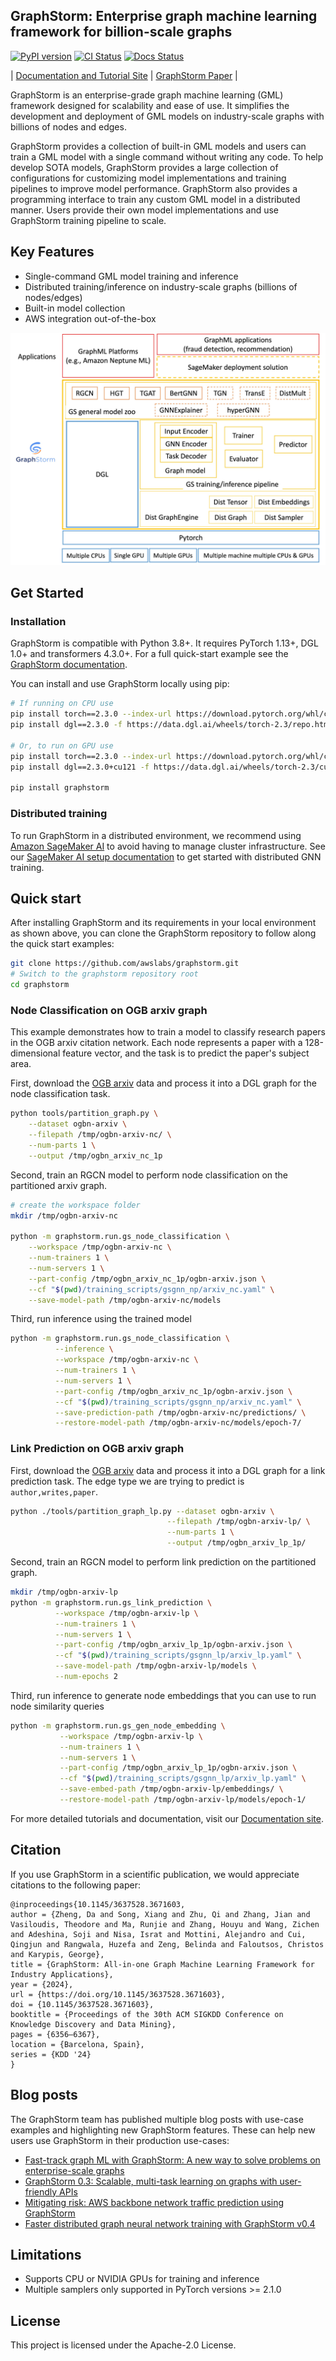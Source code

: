## GraphStorm: Enterprise graph machine learning framework for billion-scale graphs

[![PyPI version](https://badge.fury.io/py/graphstorm.svg)](https://pypi.org/project/graphstorm/#history)
[![CI Status](https://github.com/awslabs/graphstorm/actions/workflows/continuous-integration.yml/badge.svg)](https://github.com/awslabs/graphstorm/actions/workflows/continuous-integration.yml)
[![Docs Status](https://app.readthedocs.org/projects/graphstorm/badge/?version=latest)](https://graphstorm.readthedocs.io/en/latest/)

| [Documentation and Tutorial Site](https://graphstorm.readthedocs.io/en/latest/) | [GraphStorm Paper](https://arxiv.org/abs/2406.06022) |

GraphStorm is an enterprise-grade graph machine learning (GML) framework designed for scalability and ease of use.
It simplifies the development and deployment of GML models on industry-scale graphs with billions of nodes and edges.

GraphStorm provides a collection of built-in GML models and users can train a GML model
with a single command without writing any code. To help develop SOTA models,
GraphStorm provides a large collection of configurations for customizing model implementations
and training pipelines to improve model performance. GraphStorm also provides a programming
interface to train any custom GML model in a distributed manner. Users
provide their own model implementations and use GraphStorm training pipeline to scale.

## Key Features
- Single-command GML model training and inference
- Distributed training/inference on industry-scale graphs (billions of nodes/edges)
- Built-in model collection
- AWS integration out-of-the-box


![GraphStorm architecture](https://github.com/awslabs/graphstorm/blob/main/tutorial/graphstorm_arch.jpg?raw=true)

## Get Started


### Installation

GraphStorm is compatible with Python 3.8+. It requires PyTorch 1.13+, DGL 1.0+ and transformers 4.3.0+.
For a full quick-start example see the [GraphStorm documentation](https://graphstorm.readthedocs.io/en/latest/#getting-started).

You can install and use GraphStorm locally using pip:

```bash
# If running on CPU use
pip install torch==2.3.0 --index-url https://download.pytorch.org/whl/cpu
pip install dgl==2.3.0 -f https://data.dgl.ai/wheels/torch-2.3/repo.html

# Or, to run on GPU use
pip install torch==2.3.0 --index-url https://download.pytorch.org/whl/cu121
pip install dgl==2.3.0+cu121 -f https://data.dgl.ai/wheels/torch-2.3/cu121/repo.html

pip install graphstorm
```

### Distributed training

To run GraphStorm in a distributed environment, we recommend using [Amazon SageMaker AI](https://docs.aws.amazon.com/sagemaker/latest/dg/whatis.html) to avoid having to manage cluster infrastructure. See our
[SageMaker AI setup documentation](https://graphstorm.readthedocs.io/en/latest/cli/model-training-inference/distributed/sagemaker.html) to get started with distributed GNN training.

## Quick start


After installing GraphStorm and its requirements in your local environment as shown above, you can clone the GraphStorm repository to follow along the quick start examples:

```bash
git clone https://github.com/awslabs/graphstorm.git
# Switch to the graphstorm repository root
cd graphstorm
```

### Node Classification on OGB arxiv graph

This example demonstrates how to train a model to classify research papers in the OGB arxiv citation network. Each node represents a paper with a 128-dimensional feature vector, and the task is to predict the paper's subject area.

First, download the [OGB arxiv](https://ogb.stanford.edu/docs/nodeprop/#ogbn-arxiv) data and process it into a DGL graph for the node classification task.

```bash
python tools/partition_graph.py \
    --dataset ogbn-arxiv \
    --filepath /tmp/ogbn-arxiv-nc/ \
    --num-parts 1 \
    --output /tmp/ogbn_arxiv_nc_1p

```

Second, train an RGCN model to perform node classification on the partitioned arxiv graph.

```bash
# create the workspace folder
mkdir /tmp/ogbn-arxiv-nc

python -m graphstorm.run.gs_node_classification \
    --workspace /tmp/ogbn-arxiv-nc \
    --num-trainers 1 \
    --num-servers 1 \
    --part-config /tmp/ogbn_arxiv_nc_1p/ogbn-arxiv.json \
    --cf "$(pwd)/training_scripts/gsgnn_np/arxiv_nc.yaml" \
    --save-model-path /tmp/ogbn-arxiv-nc/models
```

Third, run inference using the trained model

```bash
python -m graphstorm.run.gs_node_classification \
          --inference \
          --workspace /tmp/ogbn-arxiv-nc \
          --num-trainers 1 \
          --num-servers 1 \
          --part-config /tmp/ogbn_arxiv_nc_1p/ogbn-arxiv.json \
          --cf "$(pwd)/training_scripts/gsgnn_np/arxiv_nc.yaml" \
          --save-prediction-path /tmp/ogbn-arxiv-nc/predictions/ \
          --restore-model-path /tmp/ogbn-arxiv-nc/models/epoch-7/
```


### Link Prediction on OGB arxiv graph

First, download the [OGB arxiv](https://ogb.stanford.edu/docs/nodeprop/#ogbn-arxiv) data and process it into a DGL graph for a link prediction task. The edge type we are trying to predict is `author,writes,paper`.

```bash
python ./tools/partition_graph_lp.py --dataset ogbn-arxiv \
                                   --filepath /tmp/ogbn-arxiv-lp/ \
                                   --num-parts 1 \
                                   --output /tmp/ogbn_arxiv_lp_1p/
```

Second, train an RGCN model to perform link prediction on the partitioned graph.

```bash
mkdir /tmp/ogbn-arxiv-lp
python -m graphstorm.run.gs_link_prediction \
          --workspace /tmp/ogbn-arxiv-lp \
          --num-trainers 1 \
          --num-servers 1 \
          --part-config /tmp/ogbn_arxiv_lp_1p/ogbn-arxiv.json \
          --cf "$(pwd)/training_scripts/gsgnn_lp/arxiv_lp.yaml" \
          --save-model-path /tmp/ogbn-arxiv-lp/models \
          --num-epochs 2
```

Third, run inference to generate node embeddings that you can use to run node similarity queries

```bash
python -m graphstorm.run.gs_gen_node_embedding \
           --workspace /tmp/ogbn-arxiv-lp \
           --num-trainers 1 \
           --num-servers 1 \
           --part-config /tmp/ogbn_arxiv_lp_1p/ogbn-arxiv.json \
           --cf "$(pwd)/training_scripts/gsgnn_lp/arxiv_lp.yaml" \
           --save-embed-path /tmp/ogbn-arxiv-lp/embeddings/ \
           --restore-model-path /tmp/ogbn-arxiv-lp/models/epoch-1/
```

For more detailed tutorials and documentation, visit our [Documentation site](https://graphstorm.readthedocs.io/en/latest/).


## Citation

If you use GraphStorm in a scientific publication, we would appreciate citations to the following paper:

```
@inproceedings{10.1145/3637528.3671603,
author = {Zheng, Da and Song, Xiang and Zhu, Qi and Zhang, Jian and Vasiloudis, Theodore and Ma, Runjie and Zhang, Houyu and Wang, Zichen and Adeshina, Soji and Nisa, Israt and Mottini, Alejandro and Cui, Qingjun and Rangwala, Huzefa and Zeng, Belinda and Faloutsos, Christos and Karypis, George},
title = {GraphStorm: All-in-one Graph Machine Learning Framework for Industry Applications},
year = {2024},
url = {https://doi.org/10.1145/3637528.3671603},
doi = {10.1145/3637528.3671603},
booktitle = {Proceedings of the 30th ACM SIGKDD Conference on Knowledge Discovery and Data Mining},
pages = {6356–6367},
location = {Barcelona, Spain},
series = {KDD '24}
}
```

## Blog posts

The GraphStorm team has published multiple blog posts with use-case examples and highlighting new GraphStorm features.
These can help new users use GraphStorm in their production use-cases:

* [Fast-track graph ML with GraphStorm: A new way to solve problems on enterprise-scale graphs](https://aws.amazon.com/blogs/machine-learning/fast-track-graph-ml-with-graphstorm-a-new-way-to-solve-problems-on-enterprise-scale-graphs/)
* [GraphStorm 0.3: Scalable, multi-task learning on graphs with user-friendly APIs](https://aws.amazon.com/blogs/machine-learning/graphstorm-0-3-scalable-multi-task-learning-on-graphs-with-user-friendly-apis/)
* [Mitigating risk: AWS backbone network traffic prediction using GraphStorm](https://aws.amazon.com/blogs/machine-learning/mitigating-risk-aws-backbone-network-traffic-prediction-using-graphstorm/)
* [Faster distributed graph neural network training with GraphStorm v0.4](https://aws.amazon.com/blogs/machine-learning/faster-distributed-graph-neural-network-training-with-graphstorm-v0-4/)


## Limitations

- Supports CPU or NVIDIA GPUs for training and inference
- Multiple samplers only supported in PyTorch versions >= 2.1.0

## License
This project is licensed under the Apache-2.0 License.
